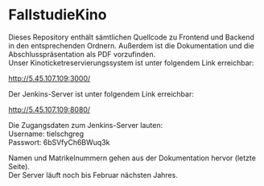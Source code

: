 # FallstudieKino

Dieses Repository enthält sämtlichen Quellcode zu Frontend und Backend in den entsprechenden Ordnern. Außerdem ist die Dokumentation und die Abschlusspräsentation als PDF vorzufinden.  
Unser Kinoticketreservierungssystem ist unter folgendem Link erreichbar:  
  
http://5.45.107.109:3000/  
  
Der Jenkins-Server ist unter folgendem Link erreichbar:  
  
http://5.45.107.109:8080/  
  
Die Zugangsdaten zum Jenkins-Server lauten:  
	Username: tielschgreg  
	Passwort: 6bSVfyCh6BWuq3k  
  
Namen und Matrikelnummern gehen aus der Dokumentation hervor (letzte Seite).  
Der Server läuft noch bis Februar nächsten Jahres.
